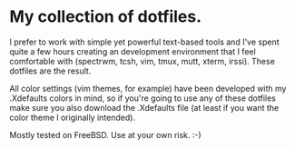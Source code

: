 # My collection of dotfiles.

I prefer to work with simple yet powerful text-based tools and I've spent
quite a few hours creating an development environment that I feel comfortable
with (spectrwm, tcsh, vim, tmux, mutt, xterm, irssi).  These dotfiles are
the result.

All color settings (vim themes, for example) have been developed with my
.Xdefaults colors in mind, so if you're going to use any of these dotfiles
make sure you also download the .Xdefaults file (at least if you want the
color theme I originally intended).

Mostly tested on FreeBSD. Use at your own risk.  :-)
